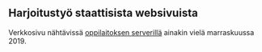 ## Harjoitustyö staattisista websivuista

Verkkosivu nähtävissä [oppilaitoksen serverillä](https://student.labranet.jamk.fi/~N0464/web_tekniikat/harjoitustyo/) ainakin vielä marraskuussa 2019.
